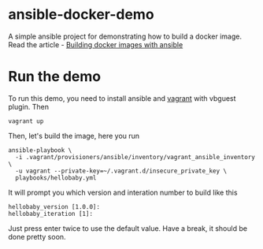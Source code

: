 ansible-docker-demo
===================

A simple ansible project for demonstrating how to build a docker image. Read the article - [Building docker images with ansible](http://victorlin.me/posts/2014/08/11/building-docker-image-with-ansible)

Run the demo
============

To run this demo, you need to install ansible and [vagrant](http://www.vagrantup.com) with vbguest plugin. Then

```
vagrant up
```

Then, let's build the image, here you run

```
ansible-playbook \
  -i .vagrant/provisioners/ansible/inventory/vagrant_ansible_inventory \
  -u vagrant --private-key=~/.vagrant.d/insecure_private_key \
  playbooks/hellobaby.yml
```

It will prompt you which version and interation number to build like this

```
hellobaby_version [1.0.0]: 
hellobaby_iteration [1]: 
```

Just press enter twice to use the default value. Have a break, it should be done pretty soon.
